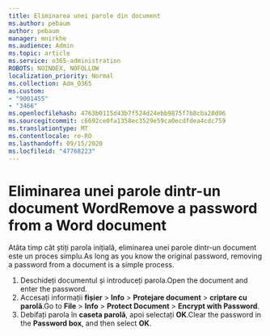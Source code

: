 ```yaml
---
title: Eliminarea unei parole din document
ms.author: pebaum
author: pebaum
manager: mnirkhe
ms.audience: Admin
ms.topic: article
ms.service: o365-administration
ROBOTS: NOINDEX, NOFOLLOW
localization_priority: Normal
ms.collection: Adm_O365
ms.custom:
- "9001455"
- "3466"
ms.openlocfilehash: 4763b0115d43b7f524d24ebb9875f7b8cba28d96
ms.sourcegitcommit: c6692ce0fa1358ec3529e59ca0ecdfdea4cdc759
ms.translationtype: MT
ms.contentlocale: ro-RO
ms.lasthandoff: 09/15/2020
ms.locfileid: "47768223"
---
```

# <a name="remove-a-password-from-a-word-document"></a><span data-ttu-id="1eac4-102">Eliminarea unei parole dintr-un document Word</span><span class="sxs-lookup"><span data-stu-id="1eac4-102">Remove a password from a Word document</span></span>

<span data-ttu-id="1eac4-103">Atâta timp cât știți parola inițială, eliminarea unei parole dintr-un document este un proces simplu.</span><span class="sxs-lookup"><span data-stu-id="1eac4-103">As long as you know the original password, removing a password from a document is a simple process.</span></span>

1. <span data-ttu-id="1eac4-104">Deschideți documentul și introduceți parola.</span><span class="sxs-lookup"><span data-stu-id="1eac4-104">Open the document and enter the password.</span></span>
2. <span data-ttu-id="1eac4-105">Accesați informații **fișier**  >  **Info**  >  **Protejare document**  >  **criptare cu parolă**.</span><span class="sxs-lookup"><span data-stu-id="1eac4-105">Go to **File** > **Info** > **Protect Document** > **Encrypt with Password**.</span></span>
3. <span data-ttu-id="1eac4-106">Debifați parola în **caseta parolă**, apoi selectați **OK**.</span><span class="sxs-lookup"><span data-stu-id="1eac4-106">Clear the password in the **Password box**, and then select **OK**.</span></span>